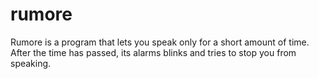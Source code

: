 # rumore
Rumore is a program that lets you speak only for a short amount of time. After the time has passed, its alarms blinks and tries to stop you from speaking.
